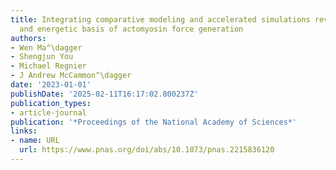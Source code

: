 ```yaml
---
title: Integrating comparative modeling and accelerated simulations reveals conformational
  and energetic basis of actomyosin force generation
authors:
- Wen Ma^\dagger
- Shengjun You
- Michael Regnier
- J Andrew McCammon^\dagger
date: '2023-01-01'
publishDate: '2025-02-11T16:17:02.800237Z'
publication_types:
- article-journal
publication: '*Proceedings of the National Academy of Sciences*'
links:
- name: URL
  url: https://www.pnas.org/doi/abs/10.1073/pnas.2215836120
---
```

